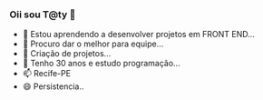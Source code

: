 ### Oii sou T@ty 👋

- 🌱 Estou aprendendo a desenvolver projetos em FRONT END...
- 👯 Procuro dar o melhor para equipe...
- 🤔 Criação de projetos...
- 💬 Tenho 30 anos e estudo programação...
- 📫 Recife-PE
- 😄 Persistencia..


